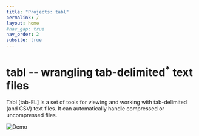 ```yaml
---
title: "Projects: tabl"
permalink: /
layout: home
#nav_gap: true
nav_order: 2
subsite: true
---
```


# tabl -- wrangling tab-delimited<sup>*</sup> text files

Tabl \[tab-EL\] is a set of tools for viewing and working with tab-delimited (and CSV) text files. It can automatically handle compressed or uncompressed files. 

![Demo](/assets/img/tabl-demo-2.gif)